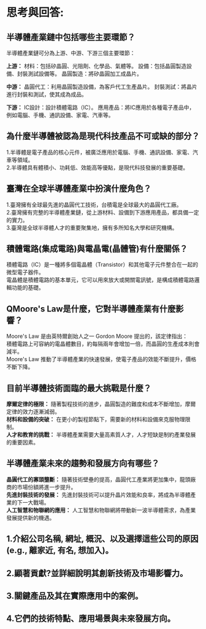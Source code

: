 # 思考與回答:

## 半導體產業鏈中包括哪些主要環節？  
半導體產業鏈可分為上游、中游、下游三個主要環節：  

**上游：**
材料：包括矽晶圓、光阻劑、化學品、氣體等。
設備：包括晶圓製造設備、封裝測試設備等。
晶圓製造：將矽晶圓加工成晶片。  

**中游：**
晶圓代工：利用晶圓製造設備，為客戶代工生產晶片。
封裝測試：將晶片進行封裝和測試，使其成為成品。  

**下游：**
IC設計：設計積體電路（IC）。
應用產品：將IC應用於各種電子產品中，例如電腦、手機、通訊設備、家電、汽車等。
## 為什麼半導體被認為是現代科技產品不可或缺的部分？
1.半導體是電子產品的核心元件，被廣泛應用於電腦、手機、通訊設備、家電、汽車等領域。  
2.半導體具有體積小、功耗低、效能高等優點，是現代科技發展的重要基礎。

## 臺灣在全球半導體產業中扮演什麼角色？  
1.臺灣擁有全球最先進的晶圓代工技術，台積電是全球最大的晶圓代工廠。  
2.臺灣擁有完整的半導體產業鏈，從上游材料、設備到下游應用產品，都具備一定的實力。  
3.臺灣是全球半導體人才的重要聚集地，擁有多所知名大學和研究機構。  

## 積體電路(集成電路)與電晶電(晶體管)有什麼關係？  
積體電路（IC）是一種將多個電晶體（Transistor）和其他電子元件整合在一起的微型電子器件。  
電晶體是積體電路的基本單元，它可以用來放大或開關電訊號，是構成積體電路邏輯功能的基礎。

## QMoore's Law是什麼，它對半導體產業有什麼影響？  
Moore's Law 是由英特爾創始人之一 Gordon Moore 提出的，該定律指出：  
積體電路上可容納的電晶體數目，約每隔兩年會增加一倍，而晶圓的生產成本則會減半。  
Moore's Law 推動了半導體產業的快速發展，使電子產品的效能不斷提升，價格不斷下降。

## 目前半導體技術面臨的最大挑戰是什麼？  
**摩爾定律的極限：** 隨著製程技術的進步，晶圓製造的難度和成本不斷增加，摩爾定律的效力逐漸減弱。  
**材料和設備的突破：** 在更小的製程節點下，需要新的材料和設備來克服物理限制。  
**人才和教育的挑戰：** 半導體產業需要大量高素質人才，人才短缺是制約產業發展的重要因素。  

## 半導體產業未來的趨勢和發展方向有哪些？  
**晶圓代工的寡頭壟斷：** 隨著技術壁壘的提高，晶圓代工產業將更加集中，龍頭廠商的市場份額將進一步提升。  
**先進封裝技術的發展：** 先進封裝技術可以提升晶片效能和良率，將成為半導體產業的下一大戰場。  
**人工智慧和物聯網的應用：** 人工智慧和物聯網將帶動新一波半導體需求，為產業發展提供新的機遇。

## 1.介紹公司名稱, 網址, 概況、以及選擇這些公司的原因 (e.g., 離家近, 有名, 想加入)。

## 2.顯著貢獻?並詳細說明其創新技術及市場影響力。

## 3.關鍵產品及其在實際應用中的案例。

## 4.它們的技術特點、應用場景與未來發展方向。
